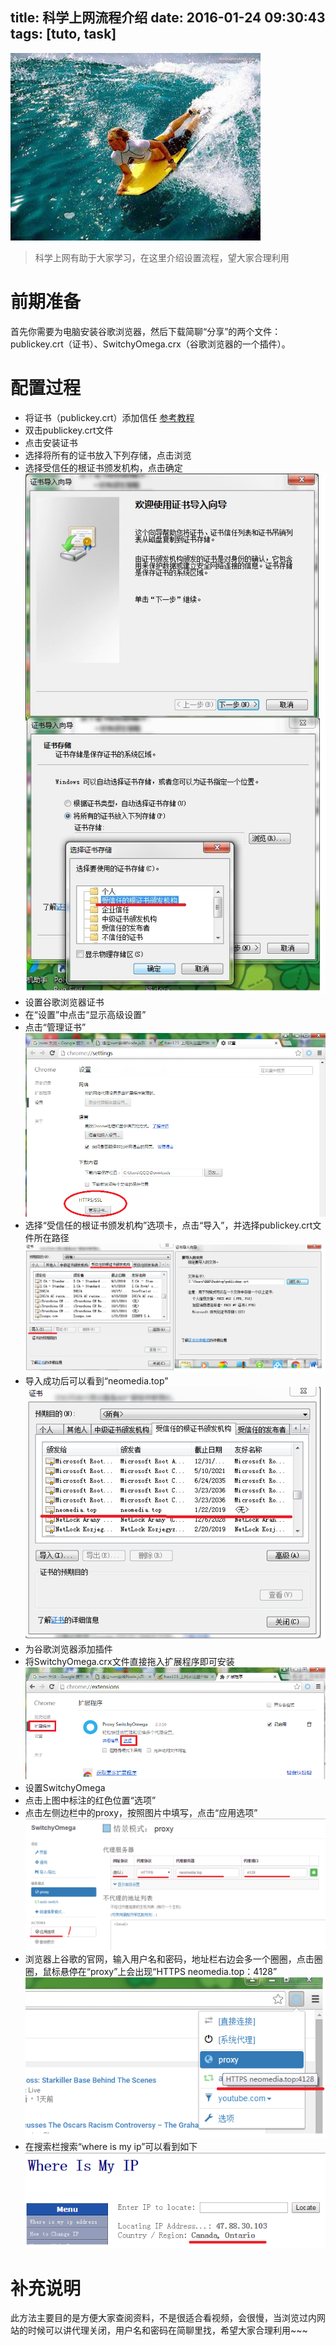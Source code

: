 title: 科学上网流程介绍
date: 2016-01-24 09:30:43
tags: [tuto, task]
---
![科学上网](/img/net_surfing/surfing.jpg)
>科学上网有助于大家学习，在这里介绍设置流程，望大家合理利用

# 前期准备
首先你需要为电脑安装谷歌浏览器，然后下载简聊“分享”的两个文件：publickey.crt（证书）、SwitchyOmega.crx（谷歌浏览器的一个插件）。
# 配置过程
- 将证书（publickey.crt）添加信任 [参考教程](http://cnzhx.net/blog/self-signed-certificate-as-trusted-root-ca-in-windows/)
 - 双击publickey.crt文件
 - 点击安装证书
 - 选择将所有的证书放入下列存储，点击浏览
 - 选择受信任的根证书颁发机构，点击确定
  ![](/img/net_surfing/crt.jpg)
- 设置谷歌浏览器证书
 - 在“设置”中点击“显示高级设置”
 - 点击“管理证书”
  ![](/img/net_surfing/setting1.png)
 - 选择“受信任的根证书颁发机构”选项卡，点击“导入”，并选择publickey.crt文件所在路径
  ![](/img/net_surfing/setting2.png)
 - 导入成功后可以看到“neomedia.top”
  ![](/img/net_surfing/setting3.png)
- 为谷歌浏览器添加插件
 - 将SwitchyOmega.crx文件直接拖入扩展程序即可安装
  ![](/img/net_surfing/setting4.png)
- 设置SwitchyOmega
 - 点击上图中标注的红色位置“选项”
 - 点击左侧边栏中的proxy，按照图片中填写，点击“应用选项”
  ![](/img/net_surfing/setting5.png)
 - 浏览器上谷歌的官网，输入用户名和密码，地址栏右边会多一个圈圈，点击圈圈，鼠标悬停在“proxy”上会出现“HTTPS neomedia.top：4128”
  ![](/img/net_surfing/setting6.png) 
 - 在搜索栏搜索“where is my ip”可以看到如下
  ![](/img/net_surfing/setting7.png)
# 补充说明
此方法主要目的是方便大家查阅资料，不是很适合看视频，会很慢，当浏览过内网站的时候可以讲代理关闭，用户名和密码在简聊里找，希望大家合理利用~~~


